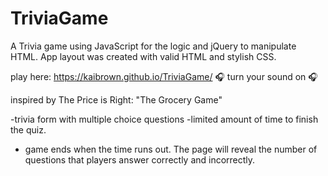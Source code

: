 # TriviaGame

A Trivia game using JavaScript for the logic and jQuery to manipulate HTML. App layout was created with valid HTML and stylish CSS.

play here: https://kaibrown.github.io/TriviaGame/
🎧 turn your sound on 🎧



inspired by The Price is Right: "The Grocery Game"

-trivia form with multiple choice questions 
-limited amount of time to finish the quiz.
- game ends when the time runs out. The page will reveal the number of questions that players answer correctly and incorrectly.

